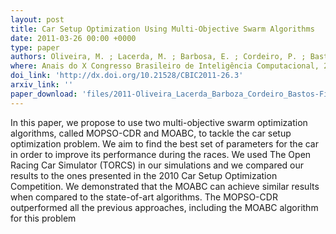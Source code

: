```yaml
---
layout: post
title: Car Setup Optimization Using Multi-Objective Swarm Algorithms
date: 2011-03-26 00:00 +0000
type: paper
authors: Oliveira, M. ; Lacerda, M. ; Barbosa, E. ; Cordeiro, P. ; Bastos-Filho, C.J.A.
where: Anais do X Congresso Brasileiro de Inteligência Computacional, 2011. Fortaleza, Brazil
doi_link: 'http://dx.doi.org/10.21528/CBIC2011-26.3'
arxiv_link: ''
paper_download: 'files/2011-Oliveira_Lacerda_Barboza_Cordeiro_Bastos-Filho.pdf'
---
```

In this paper, we propose to use two multi-objective swarm optimization algorithms, called MOPSO-CDR and
MOABC, to tackle the car setup optimization problem. We aim to find the best set of parameters for the car in order to improve its performance during the races. We used The Open Racing Car Simulator (TORCS) in our simulations and we compared our results to the ones presented in the 2010 Car Setup Optimization Competition. We demonstrated that the MOABC can achieve similar results when compared to the state-of-art algorithms. The MOPSO-CDR outperformed all the previous approaches, including the MOABC algorithm for this problem
